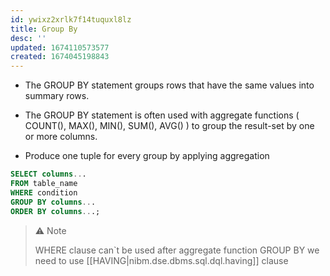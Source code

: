 ```yaml
---
id: ywixz2xrlk7f14tuquxl8lz
title: Group By
desc: ''
updated: 1674110573577
created: 1674045198843
---
```


- The GROUP BY statement groups rows that have the same values into summary rows.

- The GROUP BY statement is often used with aggregate functions ( COUNT(), MAX(), MIN(), SUM(), AVG() ) to group the result-set by one or more columns.

- Produce one tuple for every group by applying aggregation  

```Sql
SELECT columns...
FROM table_name
WHERE condition
GROUP BY columns...
ORDER BY columns...;
```

>⚠️ Note
>
>WHERE clause can`t be used after aggregate function GROUP BY we need to use [[HAVING|nibm.dse.dbms.sql.dql.having]] clause
